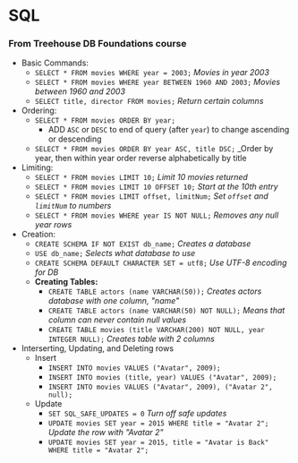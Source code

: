 <h1>SQL</h1>

<h3>From Treehouse DB Foundations course</h3>

* Basic Commands:
	* `SELECT * FROM movies WHERE year = 2003;` _Movies in year 2003_
	* `SELECT * FROM movies WHERE year BETWEEN 1960 AND 2003;` _Movies between 1960 and 2003_
	* `SELECT title, director FROM movies;` _Return certain columns_
* Ordering:
	* `SELECT * FROM movies ORDER BY year;`
		* ADD `ASC` or `DESC` to end of query (after `year`) to change ascending or descending
	* `SELECT * FROM movies ORDER BY year ASC, title DSC;` _Order by year, then within year order reverse alphabetically by title
* Limiting:
	* `SELECT * FROM movies LIMIT 10;` _Limit 10 movies returned_
	* `SELECT * FROM movies LIMIT 10 OFFSET 10;` _Start at the 10th entry_
	* `SELECT * FROM movies LIMIT offset, limitNum;` _Set `offset` and `limitNum` to numbers_
	* `SELECT * FROM movies WHERE year IS NOT NULL;` _Removes any null year rows_
* Creation:
	* `CREATE SCHEMA IF NOT EXIST db_name;` _Creates a database_
	* `USE db_name;` _Selects what database to use_
	* `CREATE SCHEMA DEFAULT CHARACTER SET = utf8;` _Use UTF-8 encoding for DB_
	* __Creating Tables:__
		* `CREATE TABLE actors (name VARCHAR(50));` _Creates actors database with one column, "name"_
		* `CREATE TABLE actors (name VARCHAR(50) NOT NULL);` _Means that column can never contain null values_
		* `CREATE TABLE movies (title VARCHAR(200) NOT NULL, year INTEGER NULL);` _Creates table with 2 columns_
* Interserting, Updating, and Deleting rows
	* Insert
		* `INSERT INTO movies VALUES ("Avatar", 2009);`
		* `INSERT INTO movies (title, year) VALUES ("Avatar", 2009);`
		* `INSERT INTO movies VALUES ("Avatar", 2009), ("Avatar 2", null);`
	* Update
		* `SET SQL_SAFE_UPDATES = 0` _Turn off safe updates_
		* `UPDATE movies SET year = 2015 WHERE title = "Avatar 2";` _Update the row with "Avatar 2"_
		* `UPDATE movies SET year = 2015, title = "Avatar is Back" WHERE title = "Avatar 2";`
